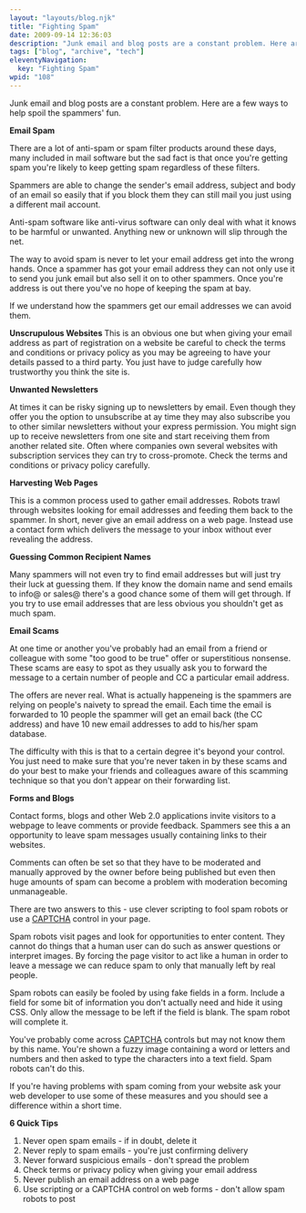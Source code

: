 ```yaml
---
layout: "layouts/blog.njk"
title: "Fighting Spam"
date: 2009-09-14 12:36:03
description: "Junk email and blog posts are a constant problem. Here are a few ways to help spoil the spammers' fun"
tags: ["blog", "archive", "tech"]
eleventyNavigation:
  key: "Fighting Spam"
wpid: "108"
---
```


Junk email and blog posts are a constant problem. Here are a few ways to help spoil the spammers' fun.

<strong>Email Spam</strong>

There are a lot of anti-spam or spam filter products around these days, many included in mail software but the sad fact is that once you're getting spam you're likely to keep getting spam regardless of these filters.

Spammers are able to change the sender's email address, subject and body of an email so easily that if you block them they can still mail you just using a different mail account.

Anti-spam software like anti-virus software can only deal with what it knows to be harmful or unwanted. Anything new or unknown will slip through the net.

The way to avoid spam is never to let your email address get into the wrong hands. Once a spammer has got your email address they can not only use it to send you junk email but also sell it on to other spammers. Once you're address is out there you've no hope of keeping the spam at bay.

If we understand how the spammers get our email addresses we can avoid them.

<strong>Unscrupulous Websites
</strong>
This is an obvious one but when giving your email address as part of registration on a website be careful to check the terms and conditions or privacy policy as you may be agreeing to have your details passed to a third party. You just have to judge carefully how trustworthy you think the site is.

<strong>Unwanted Newsletters</strong>

At times it can be risky signing up to newsletters by email. Even though they offer you the option to unsubscribe at ay time they may also subscribe you to other similar newsletters without your express permission. You might sign up to receive newsletters from one site and start receiving them from another related site. Often where companies own several websites with subscription services they can try to cross-promote. Check the terms and conditions or privacy policy carefully.

<strong>Harvesting Web Pages</strong>

This is a common process used to gather email addresses. Robots trawl through websites looking for email addresses and feeding them back to the spammer. In short, never give an email address on a web page. Instead use a contact form which delivers the message to your inbox without ever revealing the address.

<strong>Guessing Common Recipient Names</strong>

Many spammers will not even try to find email addresses but will just try their luck at guessing them. If they know the domain name and send emails to info@ or sales@ there's a good chance some of them will get through. If you try to use email addresses that are less obvious you shouldn't get as much spam.

<strong>Email Scams</strong>

At one time or another you've probably had an email from a friend or colleague with some "too good to be true" offer or superstitious nonsense. These scams are easy to spot as they usually ask you to forward the message to a certain number of people and CC a particular email address.

The offers are never real. What is actually happeneing is the spammers are relying on people's naivety to spread the email. Each time the email is forwarded to 10 people the spammer will get an email back (the CC address) and have 10 new email addresses to add to his/her spam database.

The difficulty with this is that to a certain degree it's beyond your control. You just need to make sure that you're never taken in by these scams and do your best to make your friends and colleagues aware of this scamming technique so that you don't appear on their forwarding list.

<strong>Forms and Blogs</strong>

Contact forms, blogs and other Web 2.0 applications invite visitors to a webpage to leave comments or provide feedback. Spammers see this a an opportunity to leave spam messages usually containing links to their websites.

Comments can often be set so that they have to be moderated and manually approved by the owner before being published but even then huge amounts of spam can become a problem with moderation becoming unmanageable.

There are two answers to this - use clever scripting to fool spam robots or use a <a title="captcha" href="https://www.recaptcha.net" target="_blank">CAPTCHA</a> control in your page.

Spam robots visit pages and look for opportunities to enter content. They cannot do things that a human user can do such as answer questions or interpret images. By forcing the page visitor to act like a human in order to leave a message we can reduce spam to only that manually left by real people.

Spam robots can easily be fooled by using fake fields in a form. Include a field for some bit of information you don't actually need and hide it using CSS. Only allow the message to be left if the field is blank. The spam robot will complete it.

You've probably come across <a title="captcha" href="https://www.recaptcha.net" target="_blank">CAPTCHA</a> controls but may not know them by this name. You're shown a fuzzy image containing a word or letters and numbers and then asked to type the characters into a text field. Spam robots can't do this.

If you're having problems with spam coming from your website ask your web developer to use some of these measures and you should see a difference within a short time.

<strong>6 Quick Tips
</strong>

1. Never open spam emails - if in doubt, delete it
2. Never reply to spam emails - you're just confirming delivery
3. Never forward suspicious emails - don't spread the problem
4. Check terms or privacy policy when giving your email address
5. Never publish an email address on a web page
6. Use scripting or a CAPTCHA control on web forms - don't allow spam robots to post
